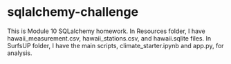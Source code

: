 # sqlalchemy-challenge

This is Module 10 SQLalchemy homework. 
In Resources folder, I have hawaii_measurement.csv, hawaii_stations.csv, and hawaii.sqlite files.
In SurfsUP folder, I have the main scripts, climate_starter.ipynb and app.py, for analysis.
